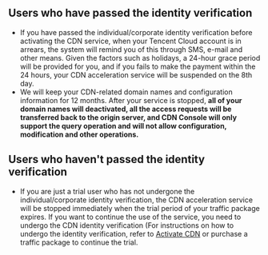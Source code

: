 
## Users who have passed the identity verification

+ If you have passed the individual/corporate identity verification before activating the CDN service, when your Tencent Cloud account is in arrears, the system will remind you of this through SMS, e-mail and other means. Given the factors such as holidays, a 24-hour grace period will be provided for you, and if you fails to make the payment within the 24 hours, your CDN acceleration service will be suspended on the 8th day.
+ We will keep your CDN-related domain names and configuration information for 12 months. After your service is stopped, **all of your domain names will deactivated, all the access requests will be transferred back to the origin server, and CDN Console will only support the query operation and will not allow configuration, modification and other operations.**

## Users who haven't passed the identity verification

+ If you are just a trial user who has not undergone the individual/corporate identity verification, the CDN acceleration service will be stopped immediately when the trial period of your traffic package expires. If you want to continue the use of the service, you need to undergo the CDN identity verification (For instructions on how to undergo the identity verification, refer to [Activate CDN](https://cloud.tencent.com/doc/product/228/3156) or purchase a traffic package to continue the trial.



